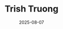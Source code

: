 ---
title: "Trish Truong"
collection: teaching
venue: "University of Virginia, School of Nursing"
date: 2025-08-07
type: "Nursing Student"
---